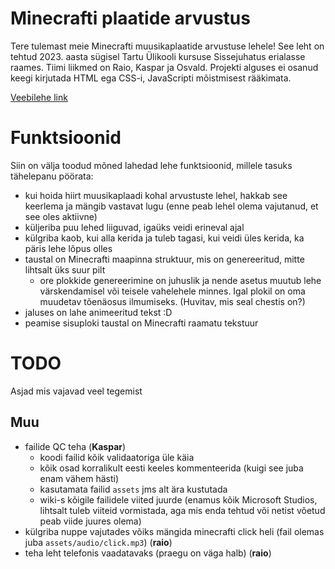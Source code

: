 # Minecrafti plaatide arvustus
Tere tulemast meie Minecrafti muusikaplaatide arvustuse lehele!
See leht on tehtud 2023. aasta sügisel Tartu Ülikooli kursuse Sissejuhatus erialasse raames.
Tiimi liikmed on Raio, Kaspar ja Osvald.
Projekti alguses ei osanud keegi kirjutada HTML ega CSS-i, JavaScripti mõistmisest rääkimata.

[Veebilehe link](https://raiomitt.github.io/Veebileht/)

# Funktsioonid
Siin on välja toodud mõned lahedad lehe funktsioonid, millele tasuks tähelepanu pöörata:
- kui hoida hiirt muusikaplaadi kohal arvustuste lehel, hakkab see keerlema ja mängib vastavat lugu (enne peab lehel olema vajutanud, et see oles aktiivne)
- küljeriba puu lehed liiguvad, igaüks veidi erineval ajal
- külgriba kaob, kui alla kerida ja tuleb tagasi, kui veidi üles kerida, ka päris lehe lõpus olles
- taustal on Minecrafti maapinna struktuur, mis on genereeritud, mitte lihtsalt üks suur pilt
  - ore plokkide genereerimine on juhuslik ja nende asetus muutub lehe värskendamisel või teisele vahelehele minnes. Igal plokil on oma muudetav tõenäosus ilmumiseks. (Huvitav, mis seal chestis on?)
- jaluses on lahe animeeritud tekst :D
- peamise sisuploki taustal on Minecrafti raamatu tekstuur

# TODO
Asjad mis vajavad veel tegemist
## Muu
- failide QC teha (**Kaspar**)
  - koodi failid kõik validaatoriga üle käia
  - kõik osad korralikult eesti keeles kommenteerida (kuigi see juba enam vähem hästi)
  - kasutamata failid `assets` jms alt ära kustutada
  - wiki-s kõigile failidele viited juurde (enamus kõik Microsoft Studios, lihtsalt tuleb viiteid vormistada, aga mis enda tehtud või netist võetud peab viide juures olema)
- külgriba nuppe vajutades võiks mängida minecrafti click heli (fail olemas juba `assets/audio/click.mp3`) (**raio**)
- teha leht telefonis vaadatavaks (praegu on väga halb) (**raio**)
